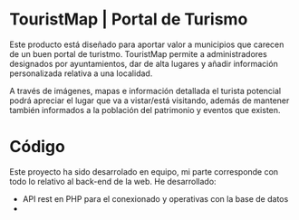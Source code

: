 # TouristMap | Portal de Turismo
Este producto está diseñado para aportar valor a municipios que carecen de un buen portal de turistmo.
TouristMap permite a administradores designados por ayuntamientos, dar de alta lugares y añadir información personalizada relativa a una localidad.

A través de imágenes, mapas e información detallada el turista potencial podrá apreciar el lugar que va a vistar/está visitando, además de mantener también informados a la población del patrimonio y eventos que existen.

# Código
Este proyecto ha sido desarrolado en equipo, mi parte corresponde con todo lo relativo al back-end de la web.
He desarrollado:
- API rest en PHP para el conexionado y operativas con la base de datos
-  
